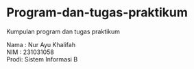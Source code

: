 # Program-dan-tugas-praktikum
Kumpulan program dan tugas praktikum

<div> Nama : Nur Ayu Khalifah </div>
<div> NIM  : 231031058 </div>
<div> Prodi: Sistem Informasi B </div>
